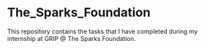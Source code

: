# The_Sparks_Foundation
This repository contains the tasks that I have completed during my internship at GRIP @ The Sparks Foundation.

